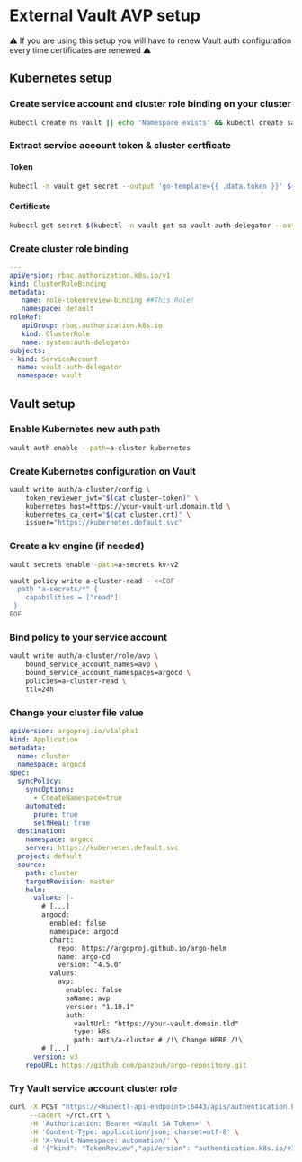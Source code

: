 # External Vault AVP setup

:warning: If you are using this setup you will have to renew Vault auth configuration every time certificates are renewed :warning:

## Kubernetes setup

### Create service account and cluster role binding on your cluster

```sh
kubectl create ns vault || echo 'Namespace exists' && kubectl create sa -n vault-auth-delegator || echo 'SA exists'
```

### Extract service account token & cluster certficate

#### Token

```sh
kubectl -n vault get secret --output 'go-template={{ .data.token }}' $(kubectl -n vault get sa vault-auth-delegator --output jsonpath="{.secrets[*]['name']}") | base64 -d > cluster-token
```

#### Certificate

```sh
kubectl get secret $(kubectl -n vault get sa vault-auth-delegator --output jsonpath="{.secrets[*]['name']}") -o json | jq -r '.data["ca.crt"]' | base64 -d > cluster.crt
```

### Create cluster role binding

```yaml
---
apiVersion: rbac.authorization.k8s.io/v1
kind: ClusterRoleBinding
metadata:
   name: role-tokenreview-binding ##This Role!
   namespace: default
roleRef:
   apiGroup: rbac.authorization.k8s.io
   kind: ClusterRole
   name: system:auth-delegator
subjects:
- kind: ServiceAccount
  name: vault-auth-delegator
  namespace: vault
```

## Vault setup

### Enable Kubernetes new auth path

```sh
vault auth enable --path=a-cluster kubernetes 
```

### Create Kubernetes configuration on Vault

```sh
vault write auth/a-cluster/config \
    token_reviewer_jwt="$(cat cluster-token)" \
    kubernetes_host=https://your-vault-url.domain.tld \
    kubernetes_ca_cert="$(cat cluster.crt)" \
    issuer="https://kubernetes.default.svc"
```

### Create a kv engine (if needed)

```sh
vault secrets enable -path=a-secrets kv-v2
```

```sh
vault policy write a-cluster-read - <<EOF
  path "a-secrets/*" {
    capabilities = ["read"]
 }
EOF
```

### Bind policy to your service account

```sh
vault write auth/a-cluster/role/avp \
    bound_service_account_names=avp \
    bound_service_account_namespaces=argocd \
    policies=a-cluster-read \
    ttl=24h
```

### Change your cluster file value

```yaml
apiVersion: argoproj.io/v1alpha1
kind: Application
metadata:
  name: cluster
  namespace: argocd
spec:
  syncPolicy:
    syncOptions:
      - CreateNamespace=true
    automated:
      prune: true
      selfHeal: true
  destination:
    namespace: argocd
    server: https://kubernetes.default.svc
  project: default
  source:
    path: cluster
    targetRevision: master
    helm:
      values: |-
        # [...]
        argocd:
          enabled: false
          namespace: argocd
          chart:
            repo: https://argoproj.github.io/argo-helm
            name: argo-cd
            version: "4.5.0"
          values:
            avp:
              enabled: false
              saName: avp
              version: "1.10.1"
              auth:
                vaultUrl: "https://your-vault.domain.tld"
                type: k8s
                path: auth/a-cluster # /!\ Change HERE /!\
        # [...]
      version: v3
    repoURL: https://github.com/panzouh/argo-repository.git
```

### Try Vault service account cluster role

```sh
curl -X POST "https://<kubectl-api-endpoint>:6443/apis/authentication.k8s.io/v1/tokenreviews" \
     --cacert ~/rct.crt \
     -H 'Authorization: Bearer <Vault SA Token>' \
     -H 'Content-Type: application/json; charset=utf-8' \
     -H 'X-Vault-Namespace: automation/' \
     -d '{"kind": "TokenReview","apiVersion": "authentication.k8s.io/v1","spec": {"token": "<AVP SA Token>"}}'
```
